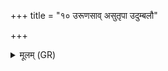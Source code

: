 +++
title = "१० उरूणसाव् असुतृपा उदुम्बलौ"

+++
<details><summary>मूलम् (GR)</summary>

उरूणसाव् असुतृपा उदुम्बलौ  
यमस्य दूतौ चरतो जनाꣳ अनु ।  
ताव् अस्मभ्यं दृशये सूर्याय  
पुनर् दाताम् असुम् अद्येह भद्रम् ॥
</details>